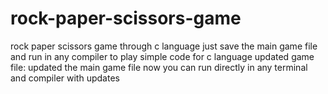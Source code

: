# rock-paper-scissors-game
rock paper scissors game through c language
just save the main game file and run in any compiler to play
simple code for c language
updated game file: updated the main game file now you can run directly in any terminal and compiler with updates
